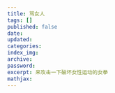 ```yaml
---
title: 骂女人
tags: []
published: false
date:
updated:
categories:
index_img:
archive:
password:
excerpt: 来攻击一下破坏女性运动的女拳
mathjax:
---
```

